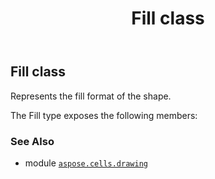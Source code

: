 ﻿---
title: Fill class
second_title: Aspose.Cells for Python via .NET API References
description: 
type: docs
weight: 170
url: /aspose.cells.drawing/fill/
is_root: false
---

## Fill class

Represents the fill format of the shape.



The Fill type exposes the following members:


### See Also
* module [`aspose.cells.drawing`](..)
